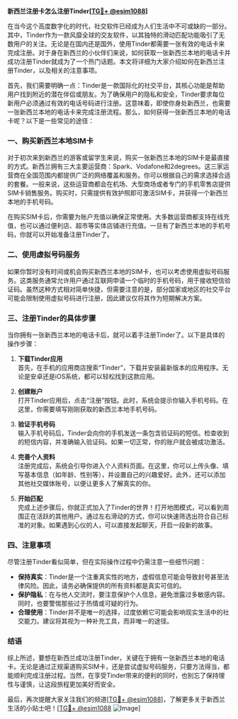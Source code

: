 **新西兰注册卡怎么注册Tinder[[TG💪+ @esim1088](https://t.me/s/esim1088)]**

在当今这个高度数字化的时代，社交软件已经成为人们生活中不可或缺的一部分。其中，Tinder作为一款风靡全球的交友软件，以其独特的滑动匹配功能吸引了无数用户的关注。无论是在国内还是国外，使用Tinder都需要一张有效的电话卡来完成注册。对于身在新西兰的小伙伴们来说，如何获取一张新西兰本地的电话卡并成功注册Tinder就成为了一个热门话题。本文将详细为大家介绍如何在新西兰注册Tinder，以及相关的注意事项。

首先，我们需要明确一点：Tinder是一款国际化的社交平台，其核心功能是帮助用户找到附近的潜在伴侣或朋友。为了确保用户的隐私和安全，Tinder要求每位新用户必须通过有效的电话号码进行注册。这意味着，即使你身处新西兰，也需要一张新西兰本地的电话卡来完成注册流程。那么，如何获得一张新西兰本地的电话卡呢？以下是一些常见的途径：

### 一、购买新西兰本地SIM卡

对于初次来到新西兰的游客或留学生来说，购买一张新西兰本地的SIM卡是最直接的方式。新西兰拥有三大主要运营商：Spark、Vodafone和2degrees。这三家运营商在全国范围内都提供广泛的网络覆盖和服务。你可以根据自己的需求选择合适的套餐。一般来说，这些运营商都会在机场、大型商场或者专门的手机零售店提供SIM卡销售服务。购买时，只需提供有效护照即可激活SIM卡，并获得一个新西兰本地的手机号码。

在购买SIM卡后，你需要为账户充值以确保正常使用。大多数运营商都支持在线充值，也可以通过便利店、超市等实体店铺进行充值。一旦有了新西兰本地的手机号码，你就可以开始准备注册Tinder了。

### 二、使用虚拟号码服务

如果你暂时没有时间或机会购买新西兰本地的SIM卡，也可以考虑使用虚拟号码服务。这类服务通常允许用户通过互联网申请一个临时的手机号码，用于接收短信验证码。虽然这种方式相对简单快捷，但需要注意的是，部分国家或地区的社交平台可能会限制使用虚拟号码进行注册，因此建议仅将其作为短期解决方案。

### 三、注册Tinder的具体步骤

当你拥有一张新西兰本地的电话卡后，就可以着手注册Tinder了。以下是具体的操作步骤：

1. **下载Tinder应用**  
   首先，在手机的应用商店搜索“Tinder”，下载并安装最新版本的应用程序。无论是安卓还是iOS系统，都可以轻松找到这款应用。

2. **创建账户**  
   打开Tinder应用后，点击“注册”按钮。此时，系统会提示你输入手机号码。在这里，你需要填写刚刚获取的新西兰本地手机号码。

3. **验证手机号码**  
   输入手机号码后，Tinder会向你的手机发送一条包含验证码的短信。检查收到的短信内容，并准确输入验证码。如果一切正常，你的账户就会被成功激活。

4. **完善个人资料**  
   注册完成后，系统会引导你进入个人资料页面。在这里，你可以上传头像、填写基本信息（如年龄、性别等），并设置自己的兴趣爱好。此外，还可以添加其他社交媒体账号，以便让更多人了解真实的你。

5. **开始匹配**  
   完成上述步骤后，你就正式加入了Tinder的世界！打开地图模式，可以看到周围正在活跃的其他用户。通过左右滑动的方式，你可以快速筛选出符合自己标准的对象。如果遇到心仪的人，可以直接发起聊天，开启一段新的故事。

### 四、注意事项

尽管注册Tinder看似简单，但在实际操作过程中仍需注意一些细节问题：

- **保持真实**：Tinder是一个注重真实性的地方，虚假信息可能会导致封号甚至法律风险。因此，请务必确保提供的所有资料都是真实可信的。
- **保护隐私**：在与他人交流时，要注意保护个人信息，避免泄露过多敏感内容。同时，也要警惕那些过于热情或可疑的行为。
- **合理使用**：Tinder并不是唯一的选择，过度依赖它可能会影响现实生活中的社交能力。建议将其视为一种补充工具，而非唯一的途径。

### 结语

综上所述，要想在新西兰成功注册Tinder，关键在于拥有一张新西兰本地的电话卡。无论是通过正规渠道购买SIM卡，还是尝试虚拟号码服务，只要方法得当，都能顺利完成注册过程。当然，在享受Tinder带来的便利的同时，也别忘了保持理性与谨慎，让这段旅程更加美好而安全。

最后，再次提醒大家关注我们的频道[[TG💪+ @esim1088](https://t.me/s/esim1088)]，了解更多关于新西兰生活的小贴士吧！[[TG💪+ @esim1088](https://t.me/s/esim1088) ![Image](https://i.postimg.cc/4NQfJmqS/Snipaste-2025-05-13-00-14-12.png)]